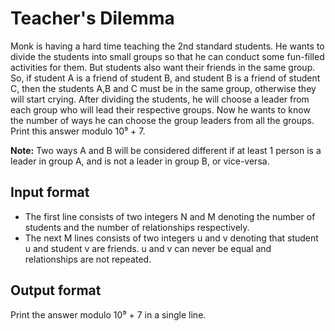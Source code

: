 # Teacher's Dilemma

Monk is having a hard time teaching the 2nd standard students. He wants to divide the students into small groups so that he can conduct some fun-filled activities for them. But students also want their friends in the same group. So, if student A is a friend of student B, and student B is a friend of student C, then the students A,B and C must be in the same group, otherwise they will start crying. After dividing the students, he will choose a leader from each group who will lead their respective groups. Now he wants to know the number of ways he can choose the group leaders from all the groups. Print this answer modulo 10⁹ + 7.

**Note:** Two ways A and B will be considered different if at least 1 person is a leader in group A, and is not a leader in group B, or vice-versa.

## Input format

- The first line consists of two integers N and M denoting the number of students and the number of relationships respectively.
- The next M lines consists of two integers u and v denoting that student u and student v are friends. u and v can never be equal and relationships are not repeated.

## Output format

Print the answer modulo 10⁹ + 7 in a single line.
